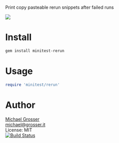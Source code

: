 Print copy pasteable rerun snippets after failed runs

![](https://dl.dropboxusercontent.com/u/2670385/Web/minitest-rerun.png)

Install
=======

```Bash
gem install minitest-rerun
```

Usage
=====

```Ruby
require 'minitest/rerun'
```

Author
======
[Michael Grosser](http://grosser.it)<br/>
michael@grosser.it<br/>
License: MIT<br/>
[![Build Status](https://travis-ci.org/grosser/minitest-rerun.png)](https://travis-ci.org/grosser/minitest-rerun)
